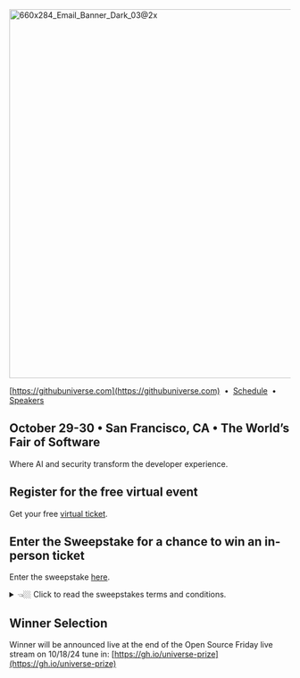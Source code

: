 <img width="660" alt="660x284_Email_Banner_Dark_03@2x" src="https://github.com/user-attachments/assets/d756cd34-f314-4e08-bf77-ecd5ec2daa26">



[https://githubuniverse.com](https://githubuniverse.com)
&nbsp;•&nbsp;
[Schedule](https://githubuniverse.com/schedule/)
&nbsp;•&nbsp;
[Speakers](https://reg.rainfocus.com/flow/github/universe24/attendee-portal/page/speakers)

## October 29-30 • San Francisco, CA • The Worldʼs Fair of Software

Where AI and security transform the developer experience.

## Register for the free virtual event

Get your free [virtual ticket]([https://githubuniverse.com/).

## Enter the Sweepstake for a chance to win an in-person ticket

Enter the sweepstake [here](https://www.research.net/r/P5KRTG9).

<details>
  <summary> 👈🏼 Click to read the sweepstakes terms and conditions.</summary>
  
  ## MICROSOFT GITHUB UNIVERSE TICKET SWEEPSTAKES
OFFICIAL RULES

SPONSOR

These Official Rules (“Rules”) govern the operation of the Microsoft GitHub Universe Ticket Sweepstakes (“Sweepstakes”). Microsoft Corporation, One Microsoft Way, Redmond, WA, 98052, USA, is the Sweepstakes sponsor (“Sponsor”).

DEFINITIONS

In these Rules, “Microsoft,” “we,” “our,” and “us” refer to Sponsor and “you” and “yourself” refers to a Sweepstakes participant, or the parent/legal guardian of any Sweepstakes entrant who has not reached the age of majority to contractually obligate themselves in their legal place of residence. “Event” means the GitHub Universe conference held in San Francisco, CA from October 29, 2024, and ends at 11:59 p.m. PT on October 30, 2024 . By entering you (your parent/legal guardian if you are not the age of majority in your legal place of residence) agree to be bound by these Rules.

ENTRY PERIOD

The Sweepstakes starts at 12:00 a.m. Pacific Time (“PT”) on October 14, 2024, and ends at 11:59 p.m. PT on October 18, 2024 (“Entry Period”).

ELIGIBILITY

To enter, you must be a legal resident of the fifty (50) United States (including the District of Columbia and Puerto Rico), and be eighteen (18) years of age or older. If you are eighteen (18) years of age or older but have not reached the age of majority in your legal place of residence, then you must have consent of a parent/legal guardian.

Employees and directors of Microsoft Corporation and its subsidiaries, affiliates, advertising agencies, and Sweepstakes Parties are not eligible, nor are persons involved in the execution or administration of this promotion, or the family members of each above (parents, children, siblings, spouse/domestic partners, or individuals residing in the same household). Void in Cuba, Iran, North Korea, Sudan, Syria, Region of Crimea, Russia, and where otherwise prohibited by law.

HOW TO ENTER

No Purchase Necessary. You will receive one (1) entry by visiting the website for the Sweepstakes at https://www.research.net/r/P5KRTG9 and completing all of the registration requirements. All required registration information must be provided to be eligible for entry.

The entry limit is one (1) per person overall. Any attempt by you to obtain more than the stated number of entries by using multiple/different accounts, identities, registrations, logins, or any other methods will void your entries and you may be disqualified. Use of any automated system to participate is prohibited.

We are not responsible for excess, lost, late, or incomplete entries. If disputed, entries will be deemed submitted by the “authorized account holder” of the email address, social media account, or other method used to enter. The “authorized account holder” is the natural person assigned to an email address by an internet or online service provider, or other organization responsible for assigning email addresses.

WINNER SELECTION AND NOTIFICATION

Pending confirmation of eligibility, potential prize winners will be selected by Microsoft or their Agent within seven (7) days following the Entry Period in a random drawing from among all eligible entries received.

Winners will be notified via the contact information provided during entry no more than seven (7) days following the drawing with prize claim instructions, including submission deadlines. If a selected winner cannot be contacted, is ineligible, fails to claim a prize or fails to return any forms, the selected winner will forfeit their prize and an alternate winner will be selected time allowing. If you are a potential winner and you are eighteen (18) or older but have not reached the age of majority in your legal place of residence, we may require your parent/legal guardian to sign all required forms on your behalf. Only three (3) alternate winners will be selected, after which unclaimed prizes will remain unawarded.

PRIZES

The following prizes will be awarded:

One (1) Grand Prizes. Each winner will receive:
A general admission pass to attend the Event in person. Approximate Retail Value (ARV) $1,299.00 USD. This pass includes:
Access to in-person programming. Sessions, panels, product demos, GitHub Experts, immersive installations, a programmable badge, unparalleled networking, the world famous GitHub Shop, and more.
Partner showcases. Demos, educational learning, networking, and even entertainment with our sponsors.
Food and beverages. Includes breakfast, lunch, and snacks throughout the Event.

All costs of travel and accommodations are the responsibility of the winner. The ARV of electronic prizes is subject to price fluctuations in the consumer marketplace based on, among other things, any gap in time between the date the ARV is estimated for purposes of these Official Rules and the date the prize is awarded or redeemed. We will determine the value of the prize to be the fair market value at the time of prize award.

The total Approximate Retail Value (ARV) of all prizes: $1,299.00 USD.

We will only award one (1) prize per person during the Entry Period. No more than the stated number of prizes will be awarded. No substitution, transfer, or assignment of prize permitted, except that Microsoft reserves the right to substitute a prize of equal or greater value in the event the offered prize is unavailable. Microsoft products awarded as prizes are awarded “AS IS” and WITHOUT WARRANTY OF ANY KIND, express or implied (including any implied warranty of merchantability or fitness for a particular purpose); you assume the entire risk of quality and performance, and should the prizes prove defective, you assume the entire cost of all necessary servicing or repair. This is so even if the Microsoft product mentions a warranty on its packaging, in a manual, or in marketing materials; no warranty applies to Microsoft products awarded as prizes.

Microsoft does not give any warranty of any kind, express or implied (including any implied warranty of merchantability or fitness for a particular purpose) on products made by a company other than Microsoft that are awarded as prizes. Please contact the manufacturer to see if it is covered by that company’s warranty.

Prizes will be sent no later than twenty-eight (28) days after winner selection. Prize winners may be required to complete and return prize claim and/or tax forms (“Forms”) within the deadline stated in the winner notification. Taxes on the prize, if any, are the sole responsibility of the winner, who is advised to seek independent counsel regarding the tax implications of accepting a prize. By accepting a prize, you agree that Microsoft may use your entry, name, image and hometown online and in print, or in any other media, in connection with this Sweepstakes without payment or compensation to you, except where prohibited by law.

ODDS

The odds of winning are based on the number of eligible entries received.

GENERAL CONDITIONS AND RELEASE OF LIABILITY

To the extent allowed by law, by entering you agree to release and hold harmless Microsoft and its respective parents, partners, subsidiaries, affiliates, employees, and agents from any and all liability or any injury, loss, or damage of any kind arising in connection with this Sweepstakes or any prize won.

All local laws apply. The decisions of Microsoft are final and binding. We reserve the right to cancel, change, or suspend this Sweepstakes for any reason, including cheating, technology failure, catastrophe, war, or any other unforeseen or unexpected event that affects the integrity of this Sweepstakes, whether human or mechanical. If the integrity of the Sweepstakes cannot be restored, we may select winners from among all eligible entries received before we had to cancel, change or suspend the Sweepstakes.

If you attempt or we have strong reason to believe that you have compromised the integrity or the legitimate operation of this Sweepstakes by cheating, hacking, creating a bot or other automated program, or by committing fraud in any way, we may seek damages from you to the full extent of the law and you may be banned from participation in future Microsoft promotions.

USE OF YOUR ENTRY

Personal data you provide while entering this Sweepstakes will be used by Microsoft and/or its agents and prize fulfillers acting on Microsoft’s behalf only for the administration and operation of this Sweepstakes and in accordance with the Microsoft Privacy Statement.

GOVERNING LAW

This Sweepstakes will be governed by the laws of the State of Washington, and you consent to the exclusive jurisdiction and venue of the courts of the State of Washington for any disputes arising out of this Sweepstakes.

WINNERS LIST

Send an email to angriff@microsoft.com with the subject line “GitHub Universe Ticket Sweepstakes winners” within thirty (30) days of October 18, 2024 to receive a list of winners.

</details>

## Winner Selection
Winner will be announced live at the end of the Open Source Friday live stream on 10/18/24 tune in: [https://gh.io/universe-prize](https://gh.io/universe-prize)
